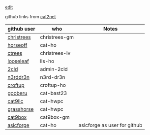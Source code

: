 [edit]()

github links from [cat2net](https://docs.google.com/spreadsheets/d/1LdyZlFieSd_1APTbG0QahfwZgqBaA9PigO9_5SPSkmk/edit#gid=157414682)

| github user |  who  |  Notes |
|------------| ----- | ------ |
| [christrees](https://github.com/christrees) | christrees-gm | |
| [horseoff](https://github.com/horseoff) | cat-ho | |
| [ctrees](https://github.com/ctrees) | christrees-lv | |
| [looseleaf](https://github.com/looseleaf) | lls-ho | |
| [2cld](https://github.com/2cld) | admin-2cld | |
| [n3rddr3n](https://github.com/n3rddr3n) | n3rd-dr3n | |
| [croftup](https://github.com/croftup) | croftup-ho | |
| [gooberu](https://github.com/gooberu) | cat-bast23 | |
| [cat9llc](https://github.com/cat9llc) | cat-hwpc | |
| [grasshorse](https://github.com/grasshorse) | cat-hwpc | |
| [cat9box](https://github.com/cat9box) | cat9box-gm | |
| [asicforge](https://github.com/asicforge) | cat-ho | asicforge as user for github |

